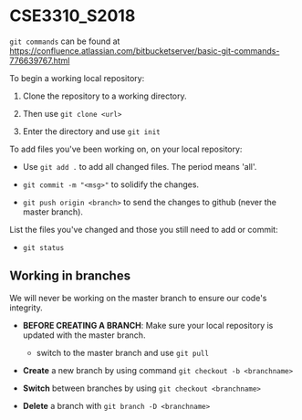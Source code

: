 # CSE3310_S2018

`git commands` can be found at https://confluence.atlassian.com/bitbucketserver/basic-git-commands-776639767.html

To begin a working local repository:

1. Clone the repository to a working directory.

2. Then use `git clone <url>`

3. Enter the directory and use `git init`


To add files you've been working on, on your local repository:

- Use `git add .` to add all changed files. The period means 'all'.

- `git commit -m "<msg>"` to solidify the changes.

- `git push origin <branch>` to send the changes to github (never the master branch).


List the files you've changed and those you still need to add or commit:

- `git status`

## Working in branches

We will never be working on the master branch to ensure our code's integrity.

- **BEFORE CREATING A BRANCH**: Make sure your local repository is updated with the master branch.

	- switch to the master branch and use `git pull`

- **Create** a new branch by using command `git checkout -b <branchname>`

- **Switch** between branches by using `git checkout <branchname>`

- **Delete** a branch with `git branch -D <branchname>`


